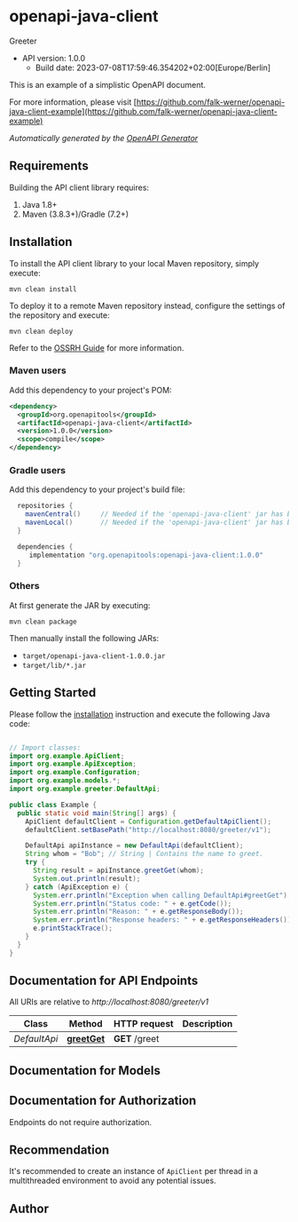 # openapi-java-client

Greeter
- API version: 1.0.0
  - Build date: 2023-07-08T17:59:46.354202+02:00[Europe/Berlin]

This is an example of a simplistic OpenAPI document.

  For more information, please visit [https://github.com/falk-werner/openapi-java-client-example](https://github.com/falk-werner/openapi-java-client-example)

*Automatically generated by the [OpenAPI Generator](https://openapi-generator.tech)*


## Requirements

Building the API client library requires:
1. Java 1.8+
2. Maven (3.8.3+)/Gradle (7.2+)

## Installation

To install the API client library to your local Maven repository, simply execute:

```shell
mvn clean install
```

To deploy it to a remote Maven repository instead, configure the settings of the repository and execute:

```shell
mvn clean deploy
```

Refer to the [OSSRH Guide](http://central.sonatype.org/pages/ossrh-guide.html) for more information.

### Maven users

Add this dependency to your project's POM:

```xml
<dependency>
  <groupId>org.openapitools</groupId>
  <artifactId>openapi-java-client</artifactId>
  <version>1.0.0</version>
  <scope>compile</scope>
</dependency>
```

### Gradle users

Add this dependency to your project's build file:

```groovy
  repositories {
    mavenCentral()     // Needed if the 'openapi-java-client' jar has been published to maven central.
    mavenLocal()       // Needed if the 'openapi-java-client' jar has been published to the local maven repo.
  }

  dependencies {
     implementation "org.openapitools:openapi-java-client:1.0.0"
  }
```

### Others

At first generate the JAR by executing:

```shell
mvn clean package
```

Then manually install the following JARs:

* `target/openapi-java-client-1.0.0.jar`
* `target/lib/*.jar`

## Getting Started

Please follow the [installation](#installation) instruction and execute the following Java code:

```java

// Import classes:
import org.example.ApiClient;
import org.example.ApiException;
import org.example.Configuration;
import org.example.models.*;
import org.example.greeter.DefaultApi;

public class Example {
  public static void main(String[] args) {
    ApiClient defaultClient = Configuration.getDefaultApiClient();
    defaultClient.setBasePath("http://localhost:8080/greeter/v1");

    DefaultApi apiInstance = new DefaultApi(defaultClient);
    String whom = "Bob"; // String | Contains the name to greet.
    try {
      String result = apiInstance.greetGet(whom);
      System.out.println(result);
    } catch (ApiException e) {
      System.err.println("Exception when calling DefaultApi#greetGet");
      System.err.println("Status code: " + e.getCode());
      System.err.println("Reason: " + e.getResponseBody());
      System.err.println("Response headers: " + e.getResponseHeaders());
      e.printStackTrace();
    }
  }
}

```

## Documentation for API Endpoints

All URIs are relative to *http://localhost:8080/greeter/v1*

Class | Method | HTTP request | Description
------------ | ------------- | ------------- | -------------
*DefaultApi* | [**greetGet**](docs/DefaultApi.md#greetGet) | **GET** /greet | 


## Documentation for Models



<a id="documentation-for-authorization"></a>
## Documentation for Authorization

Endpoints do not require authorization.


## Recommendation

It's recommended to create an instance of `ApiClient` per thread in a multithreaded environment to avoid any potential issues.

## Author



